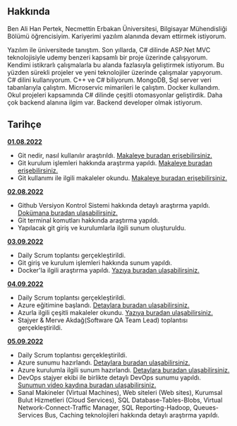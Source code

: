 ## Hakkında

Ben Ali Han Pertek, Necmettin Erbakan Üniversitesi, Bilgisayar Mühendisliği Bölümü öğrencisiyim. Kariyerimi yazılım alanında devam ettirmek istiyorum.

Yazılım ile üniversitede tanıştım. Son yıllarda, C# dilinde ASP.Net MVC teknolojisiyle udemy benzeri kapsamlı bir proje üzerinde çalışıyorum. Kendimi istikrarlı çalışmalarla bu alanda fazlasıyla geliştirmek istiyorum. Bu yüzden sürekli projeler ve yeni teknolojiler üzerinde çalışmalar yapıyorum. C# dilini kullanıyorum. C++ ve C# biliyorum. MongoDB, Sql server veri tabanlarıyla çalıştım. Microservic mimarileri le çalıştım. Docker kullandım. Okul projeleri kapsamında C# dilinde çeşitli otomasyonlar geliştirdik. Daha çok backend alanına ilgim var. Backend developer olmak istiyorum.

## Tarihçe

[**01.08.2022**](https://github.com/bimser-intern/docs/issues/107)

- Git nedir, nasıl kullanılır araştırıldı. [Makaleye buradan erişebilirsiniz.](https://coderspace.io/blog/git-nedir-nasil-kullanilir/)
- Git kurulum işlemleri hakkında araştırma yapıldı. [Makaleye buradan erişebilirsiniz.](https://coderspace.io/blog/git-nedir-nasil-kullanilir/)
- Git kullanımı ile ilgili makaleler okundu. [Makaleye buradan erişebilirsiniz.](https://bidb.itu.edu.tr/seyir-defteri/blog/2019/02/13/git)

[**02.08.2022**](https://github.com/bimser-intern/docs/issues/107)

- Github Versiyon Kontrol Sistemi hakkında detaylı araştırma yapıldı. [Dokümana buradan ulaşabilirsiniz.](https://docs.microsoft.com/tr-tr/contribute/get-started-setup-github)
- Git terminal komutları hakkında araştırma yapıldı.
- Yapılacak git giriş ve kurulumlarla ilgili sunum oluşturuldu.

[**03.09.2022**](https://github.com/bimser-intern/docs/issues/107)

- Daily Scrum toplantsı gerçekleştirildi.
- Git giriş ve kurulum işlemleri hakkında sunum yapıldı.
- Docker'la ilgili araştırma yapıldı. [Yazıya buradan ulaşabilirsiniz.](https://medium.com/batech/docker-nedir-docker-kavramlar%C4%B1-avantajlar%C4%B1-901b37742ee0)

[**04.09.2022**](https://github.com/bimser-intern/docs/issues/136)

- Daily Scrum toplantsı gerçekleştirildi.
- Azure eğitimine başlandı. [Detaylara buradan ulaşabilirsiniz.](https://www.udemy.com/course/projelerle-azure-cloud-kursu/learn/lecture/16555000?src=sac&kw=azure#overview)
- Azurla ilgili çeşitli makaleler okundu. [Yazıya buradan ulaşabilirsiniz.](https://medium.com/devopsturkiye/azure-devops-nedi%CC%87r-ve-nasil-kullanilir-cf0d95ec78bd)
- Stajyer & Merve Akdağ(Software QA Team Lead) toplantısı gerçekleştirildi.

[**05.09.2022**](https://github.com/bimser-intern/docs/issues/166)

- Daily Scrum toplantısı gerçekleştirildi.
- Azure sunumu hazırlandı. [Detaylara buradan ulaşabilirsiniz.](https://docs.google.com/presentation/d/1oSvsFzzQYcIALDQ95JD8CAegL5taJ54D/edit?usp=sharing&ouid=113696402408162409574&rtpof=true&sd=true)
- Azure kurulumla ilgili sunum hazırlandı. [Detaylara buradan ulaşabilirsiniz.](https://docs.google.com/presentation/d/1IFb6ySVJHvR6SpPjRJFy-rX8W73gxbxI/edit?usp=sharing&ouid=113696402408162409574&rtpof=true&sd=true)
- DevOps stajyer ekibi ile birlikte detaylı DevOps sunumu yapıldı. [Sunumun video kaydına buradan ulaşabilirsiniz.](https://youtu.be/KSHBXY1gU8Q)
- Sanal Makineler (Virtual Machines), Web siteleri (Web sites), Kurumsal Bulut Hizmetleri (Cloud Services), SQL Database-Tables-Blobs, Virtual Network-Connect-Traffic Manager, SQL Reporting-Hadoop, Queues-Services Bus, Caching teknolojileri hakkında detaylı araştırma yapıldı.

